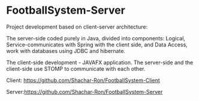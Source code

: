 # FootballSystem-Server
Project development based on client-server architecture:

The server-side coded purely in Java, divided into components:
Logical, Service-communicates with Spring with the client side,
and Data Access, work with databases using JDBC and hibernate.

The client-side development - JAVAFX application.
The server-side and the client-side use STOMP  to communicate with each other.

Client: https://github.com/Shachar-Ron/FootballSystem-Client

Server:https://github.com/Shachar-Ron/FootballSystem-Server 
